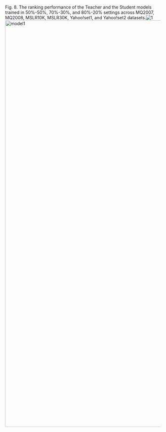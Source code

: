 Fig. 8. The ranking performance of the Teacher and the Student models trained in 50%-50%, 70%-30%, and 80%-20% settings across MQ2007, MQ2008, MSLR10K, MSLR30K, Yahoo!set1, and Yahoo!set2 datasets.![1](https://github.com/sanazkeshvari/Papers/assets/48029925/bbf38ee3-baad-493c-b37d-4ed3202d0d53)
<img width="1315" alt="model1" src="https://github.com/sanazkeshvari/Papers/assets/48029925/eb812ba3-320a-428c-a850-83c9c879342d">
